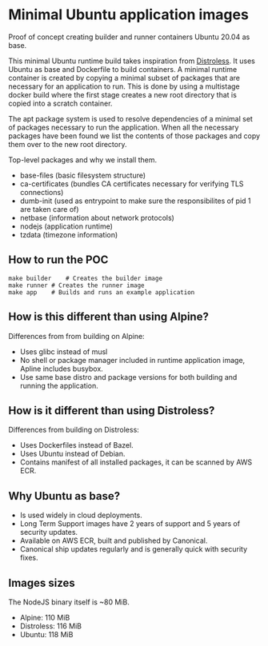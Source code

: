 # Minimal Ubuntu application images
Proof of concept creating builder and runner containers Ubuntu 20.04 as base.

This minimal Ubuntu runtime build takes inspiration from [Distroless](https://github.com/GoogleContainerTools/distroless).
It uses Ubuntu as base and Dockerfile to build containers. A minimal runtime
container is created by copying a minimal subset of packages that are
necessary for an application to run. This is done by using a multistage docker
build where the first stage creates a new root directory that is copied into
a scratch container.

The apt package system is used to resolve dependencies of a minimal set of
packages necessary to run the application. When all the necessary packages
have been found we list the contents of those packages and copy them over
to the new root directory.

Top-level packages and why we install them.
* base-files (basic filesystem structure)
* ca-certificates (bundles CA certificates necessary for verifying TLS connections)
* dumb-init (used as entrypoint to make sure the responsibilites of pid 1 are taken care of)
* netbase (information about network protocols)
* nodejs (application runtime)
* tzdata (timezone information)


## How to run the POC

```
make builder	# Creates the builder image
make runner	# Creates the runner image
make app	# Builds and runs an example application
```


## How is this different than using Alpine?
Differences from from building on Alpine:
* Uses glibc instead of musl
* No shell or package manager included in runtime application image, Apline includes busybox.
* Use same base distro and package versions for both building and running the application.


## How is it different than using Distroless?
Differences from building on Distroless:
* Uses Dockerfiles instead of Bazel.
* Uses Ubuntu instead of Debian.
* Contains manifest of all installed packages, it can be scanned by AWS ECR.


## Why Ubuntu as base?
* Is used widely in cloud deployments.
* Long Term Support images have 2 years of support and 5 years of security updates.
* Available on AWS ECR, built and published by Canonical.
* Canonical ship updates regularly and is generally quick with security fixes.


## Images sizes
The NodeJS binary itself is ~80 MiB.
* Alpine: 110 MiB
* Distroless: 116 MiB
* Ubuntu: 118 MiB
